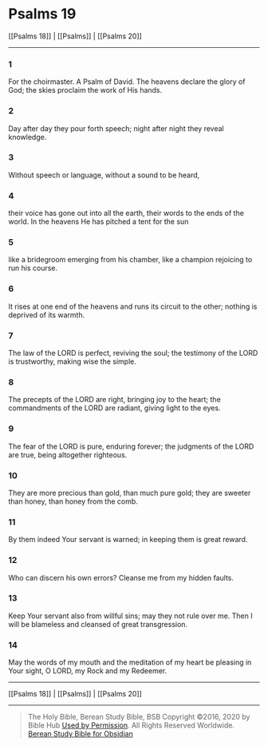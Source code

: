 # Psalms 19

[[Psalms 18]] | [[Psalms]] | [[Psalms 20]]

---

### 1
For the choirmaster. A Psalm of David. The heavens declare the glory of God; the skies proclaim the work of His hands.

### 2
Day after day they pour forth speech; night after night they reveal knowledge.

### 3
Without speech or language, without a sound to be heard,

### 4
their voice has gone out into all the earth, their words to the ends of the world. In the heavens He has pitched a tent for the sun

### 5
like a bridegroom emerging from his chamber, like a champion rejoicing to run his course.

### 6
It rises at one end of the heavens and runs its circuit to the other; nothing is deprived of its warmth.

### 7
The law of the LORD is perfect, reviving the soul; the testimony of the LORD is trustworthy, making wise the simple.

### 8
The precepts of the LORD are right, bringing joy to the heart; the commandments of the LORD are radiant, giving light to the eyes.

### 9
The fear of the LORD is pure, enduring forever; the judgments of the LORD are true, being altogether righteous.

### 10
They are more precious than gold, than much pure gold; they are sweeter than honey, than honey from the comb.

### 11
By them indeed Your servant is warned; in keeping them is great reward.

### 12
Who can discern his own errors? Cleanse me from my hidden faults.

### 13
Keep Your servant also from willful sins; may they not rule over me. Then I will be blameless and cleansed of great transgression.

### 14
May the words of my mouth and the meditation of my heart be pleasing in Your sight, O LORD, my Rock and my Redeemer.

---

[[Psalms 18]] | [[Psalms]] | [[Psalms 20]]

---

> The Holy Bible, Berean Study Bible, BSB
> Copyright &copy;2016, 2020 by Bible Hub
> [Used by Permission](https://berean.bible/terms.htm). All Rights Reserved Worldwide.
> [Berean Study Bible for Obsidian](https://github.com/gapmiss/berean-study-bible-for-obsidian)

